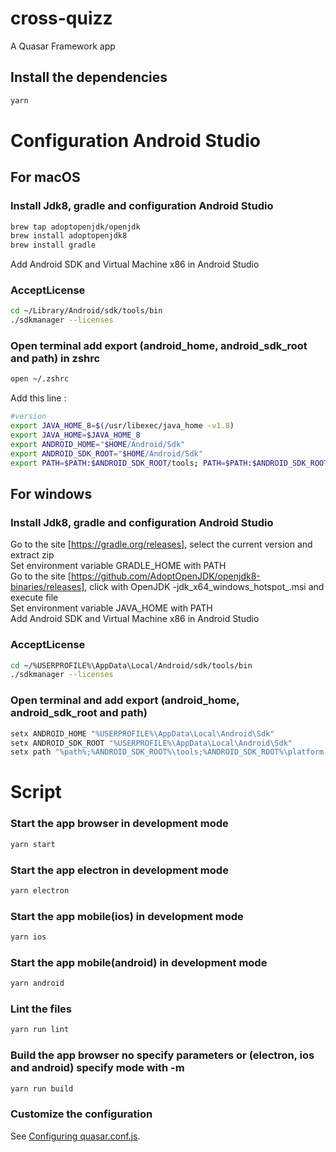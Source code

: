 # cross-quizz

A Quasar Framework app

## Install the dependencies

```bash
yarn
```

# Configuration Android Studio

## For macOS

### Install Jdk8, gradle and configuration Android Studio

```bash
brew tap adoptopenjdk/openjdk
brew install adoptopenjdk8
brew install gradle
```

Add Android SDK and Virtual Machine x86 in Android Studio

### AcceptLicense

```bash
cd ~/Library/Android/sdk/tools/bin
./sdkmanager --licenses
```

### Open terminal add export (android_home, android_sdk_root and path) in zshrc

```bash
open ~/.zshrc
```

Add this line :

```bash
#version
export JAVA_HOME_8=$(/usr/libexec/java_home -v1.8)
export JAVA_HOME=$JAVA_HOME_8
export ANDROID_HOME="$HOME/Android/Sdk"
export ANDROID_SDK_ROOT="$HOME/Android/Sdk"
export PATH=$PATH:$ANDROID_SDK_ROOT/tools; PATH=$PATH:$ANDROID_SDK_ROOT/platform-tools

```

## For windows

### Install Jdk8, gradle and configuration Android Studio

Go to the site [https://gradle.org/releases], select the current version and extract zip\
Set environment variable GRADLE_HOME with PATH\
Go to the site [https://github.com/AdoptOpenJDK/openjdk8-binaries/releases], click with OpenJDK<version>
-jdk_x64_windows_hotspot_<version>.msi and execute file\
Set environment variable JAVA_HOME with PATH\
Add Android SDK and Virtual Machine x86 in Android Studio

### AcceptLicense

```bash
cd ~/%USERPROFILE%\AppData\Local/Android/sdk/tools/bin
./sdkmanager --licenses
```

### Open terminal and add export (android_home, android_sdk_root and path)

```bash
setx ANDROID_HOME "%USERPROFILE%\AppData\Local\Android\Sdk"
setx ANDROID_SDK_ROOT "%USERPROFILE%\AppData\Local\Android\Sdk"
setx path "%path%;%ANDROID_SDK_ROOT%\tools;%ANDROID_SDK_ROOT%\platform-tools;<gradle_path>\bin;"
```

# Script

### Start the app browser in development mode

```bash
yarn start
```

### Start the app electron in development mode

```bash
yarn electron
```

### Start the app mobile(ios) in development mode

```bash
yarn ios
```

### Start the app mobile(android) in development mode

```bash
yarn android
```

### Lint the files

```bash
yarn run lint
```

### Build the app browser no specify parameters or (electron, ios and android) specify mode with -m <type>

```bash
yarn run build
````

### Customize the configuration

See [Configuring quasar.conf.js](https://v1.quasar.dev/quasar-cli/quasar-conf-js).
